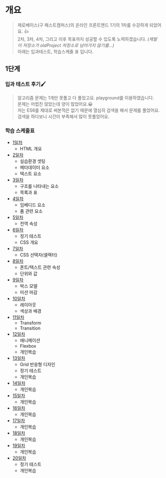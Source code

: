 # 개요
> 제로베이스(구 패스트캠퍼스)의 온라인 프론트엔드 1기의 1차를 수강하게 되었어요. 👍  
> 2차, 3차, 4차, 그리고 이후 목표까지 성공할 수 있도록 노력하겠습니다. *(제발 이 저장소가 oldProject 저장소로 넘어가지 않기를...)*  
> 아래는 입과테스트, 학습스케줄 표 입니다.
## 1단계
### 입과 테스트 후기🖌
> 알고리즘 문제는 1개만 못풀고 다 풀었고요. playground를 이용하였습니다.  
> 문제는 어렵진 않았는데 양이 많았어요.😀  
> 저는 ES6를 제대로 써본적은 없기 때문에 열심히 검색을 해서 문제를 풀었어요.  
> 검색을 하다보니 시간이 부족해서 많이 못풀었어요.    

### 학습 스케줄표
- [1일차](https://github.com/cri-kim/zero-base/blob/main/til/day01.md)
  - HTML 개요
- [2일차](https://github.com/cri-kim/zero-base/blob/main/til/day02.md)
  - 실습환경 셋팅
  - 메타데이터 요소
  - 텍스트 요소
- [3일차](https://github.com/cri-kim/zero-base/blob/main/til/day03.md)
  - 구조를 나타내는 요소
  - 목록과 표
- [4일차](https://github.com/cri-kim/zero-base/blob/main/til/day04.md)
  - 임베디드 요소
  - 폼 관련 요소
- [5일차](https://github.com/cri-kim/zero-base/blob/main/til/day05.md)
  - 전역 속성
- [6일차](https://github.com/cri-kim/zero-base/blob/main/til/day06.md)
  - 정기 테스트
  - CSS 개요
- [7일차](https://github.com/cri-kim/zero-base/blob/main/til/day07.md)
  - CSS 선택자(셀렉터)
- [8일차](https://github.com/cri-kim/zero-base/blob/main/til/day08.md)
  - 폰트/텍스트 관련 속성
  - 단위와 값
- [9일차](https://github.com/cri-kim/zero-base/blob/main/til/day09.md)
  - 박스 모델
  - 미션 마감
- [10일차](https://github.com/cri-kim/zero-base/blob/main/til/day10.md)
  - 레이아웃
  - 색상과 배경
- [11일차](https://github.com/cri-kim/zero-base/blob/main/til/day11.md)
  - Transform
  - Transition 
- [12일차](https://github.com/cri-kim/zero-base/blob/main/til/day12.md)
  - 애니메이션
  - Flexbox
  - 개인복습
- [13일차](https://github.com/cri-kim/zero-base/blob/main/til/day13.md)
  - Grid 반응형 디자인
  - 정기 테스트
  - 개인복습
- [14일차](https://github.com/cri-kim/zero-base/blob/main/til/day14.md)
  - 개인복습
- [15일차](https://github.com/cri-kim/zero-base/blob/main/til/day15.md)
  - 개인복습
- [16일차](https://github.com/cri-kim/zero-base/blob/main/til/day16.md)
  - 개인복습
- [17일차](https://github.com/cri-kim/zero-base/blob/main/til/day17.md)
  - 개인복습
- [18일차](https://github.com/cri-kim/zero-base/blob/main/til/day18.md)
  - 개인복습
- [19일차](https://github.com/cri-kim/zero-base/blob/main/til/day19.md)
  - 개인복습
- [20일차](https://github.com/cri-kim/zero-base/blob/main/til/day20.md)
  - 정기 테스트
  - 개인복습
